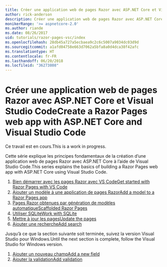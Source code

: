 ```yaml
---
title: Créer une application web de pages Razor avec ASP.NET Core et Visual Studio Code
author: rick-anderson
description: Créer une application web de pages Razor avec ASP.NET Core et EF Core.
monikerRange: '>= aspnetcore-2.0'
ms.author: riande
ms.date: 08/26/2017
uid: tutorials/razor-pages-vsc/index
ms.openlocfilehash: 28db45a727a5ecbaea9c2c6c5007a9034dc03d9d
ms.sourcegitcommit: a1afd04758e663d7062a5bfa8a0d4dca38f42afc
ms.translationtype: HT
ms.contentlocale: fr-FR
ms.lasthandoff: 06/20/2018
ms.locfileid: "36273808"
---
```

# <a name="create-a-razor-pages-web-app-with-aspnet-core-and-visual-studio-code"></a><span data-ttu-id="0978c-103">Créer une application web de pages Razor avec ASP.NET Core et Visual Studio Code</span><span class="sxs-lookup"><span data-stu-id="0978c-103">Create a Razor Pages web app with ASP.NET Core and Visual Studio Code</span></span>

<span data-ttu-id="0978c-104">Ce travail est en cours.</span><span class="sxs-lookup"><span data-stu-id="0978c-104">This is a work in progress.</span></span>

<span data-ttu-id="0978c-105">Cette série explique les principes fondamentaux de la création d’une application web de pages Razor avec ASP.NET Core à l’aide de Visual Studio Code.</span><span class="sxs-lookup"><span data-stu-id="0978c-105">This series explains the basics of building a Razor Pages web app with ASP.NET Core using Visual Studio Code.</span></span>

1. [<span data-ttu-id="0978c-106">Bien démarrer avec les pages Razor avec VS Code</span><span class="sxs-lookup"><span data-stu-id="0978c-106">Get started with Razor Pages with VS Code</span></span>](xref:tutorials/razor-pages-vsc/razor-pages-start)
2. [<span data-ttu-id="0978c-107">Ajouter un modèle à une application de pages Razor</span><span class="sxs-lookup"><span data-stu-id="0978c-107">Add a model to a Razor Pages app</span></span>](xref:tutorials/razor-pages-vsc/model)
3. [<span data-ttu-id="0978c-108">Pages Razor obtenues par génération de modèles automatique</span><span class="sxs-lookup"><span data-stu-id="0978c-108">Scaffolded Razor Pages</span></span>](xref:tutorials/razor-pages-vsc/page)
4. [<span data-ttu-id="0978c-109">Utiliser SQLite</span><span class="sxs-lookup"><span data-stu-id="0978c-109">Work with SQLite</span></span>](xref:tutorials/razor-pages-vsc/sql)
5. [<span data-ttu-id="0978c-110">Mettre à jour les pages</span><span class="sxs-lookup"><span data-stu-id="0978c-110">Update the pages</span></span>](xref:tutorials/razor-pages-vsc/da1)
6. [<span data-ttu-id="0978c-111">Ajouter une recherche</span><span class="sxs-lookup"><span data-stu-id="0978c-111">Add search</span></span>](xref:tutorials/razor-pages-vsc/search)

<span data-ttu-id="0978c-112">Jusqu’à ce que la section suivante soit terminée, suivez la version Visual Studio pour Windows.</span><span class="sxs-lookup"><span data-stu-id="0978c-112">Until the next section is complete, follow the Visual Studio for Windows version.</span></span>

1. [<span data-ttu-id="0978c-113">Ajouter un nouveau champ</span><span class="sxs-lookup"><span data-stu-id="0978c-113">Add a new field</span></span>](xref:tutorials/razor-pages/new-field)
1. [<span data-ttu-id="0978c-114">Ajouter la validation</span><span class="sxs-lookup"><span data-stu-id="0978c-114">Add validation</span></span>](xref:tutorials/razor-pages/validation)
